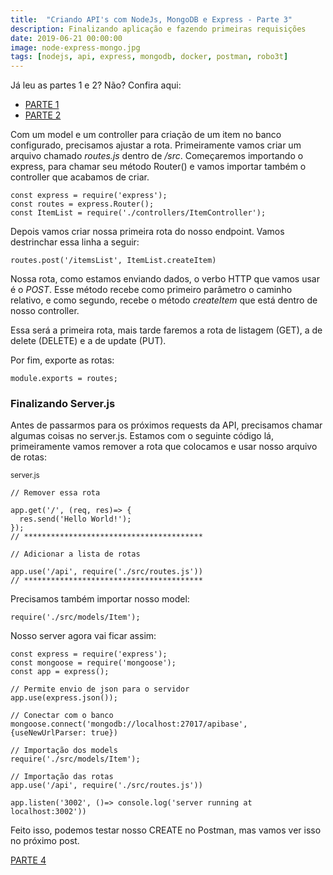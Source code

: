 ```yaml
---
title:  "Criando API's com NodeJs, MongoDB e Express - Parte 3"
description: Finalizando aplicação e fazendo primeiras requisições
date: 2019-06-21 00:00:00
image: node-express-mongo.jpg
tags: [nodejs, api, express, mongodb, docker, postman, robo3t] 
---
```


Já leu as partes 1 e 2? Não? Confira aqui: 

- [PARTE 1](https://jonathanslima.github.io/2019/criando-api-com-node-express-mongo-parte-1/)
- [PARTE 2](https://jonathanslima.github.io/2019/criando-api-com-node-express-mongo-parte-2/)

Com um model e um controller para criação de um item no banco configurado, precisamos ajustar a rota. Primeiramente vamos criar um arquivo chamado *routes.js* dentro de */src*. Começaremos importando o express, para chamar seu método Router() e vamos importar também o controller que acabamos de criar.

```
const express = require('express');
const routes = express.Router();
const ItemList = require('./controllers/ItemController');
```

Depois vamos criar nossa primeira rota do nosso endpoint. Vamos destrinchar essa linha a seguir:

```
routes.post('/itemsList', ItemList.createItem)
```

Nossa rota, como estamos enviando dados, o verbo HTTP que vamos usar é o *POST*. Esse método recebe como primeiro parâmetro o caminho relativo, e como segundo, recebe o método *createItem* que está dentro de nosso controller.

Essa será a primeira rota, mais tarde faremos a rota de listagem (GET), a de delete (DELETE) e a de update (PUT).

Por fim, exporte as rotas:

```
module.exports = routes;
```

### Finalizando Server.js

Antes de passarmos para os próximos requests da API, precisamos chamar algumas coisas no server.js. Estamos com o seguinte código lá, primeiramente vamos remover a rota que colocamos e usar nosso arquivo de rotas:

<small>server.js</small>
```
// Remover essa rota

app.get('/', (req, res)=> {
  res.send('Hello World!');
});
// ****************************************

// Adicionar a lista de rotas

app.use('/api', require('./src/routes.js'))
// ****************************************
```

Precisamos também importar nosso model:

```
require('./src/models/Item');
```

Nosso server agora vai ficar assim:

```
const express = require('express');
const mongoose = require('mongoose');
const app = express();

// Permite envio de json para o servidor
app.use(express.json());

// Conectar com o banco
mongoose.connect('mongodb://localhost:27017/apibase', {useNewUrlParser: true})

// Importação dos models
require('./src/models/Item');

// Importação das rotas
app.use('/api', require('./src/routes.js'))

app.listen('3002', ()=> console.log('server running at localhost:3002'))
```

Feito isso, podemos testar nosso CREATE no Postman, mas vamos ver isso no próximo post. 

[PARTE 4](/)